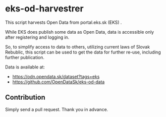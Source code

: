 # eks-od-harvestrer

This script harvests Open Data from portal.eks.sk (EKS) .

While EKS does publish some data as Open Data, data is accessible only after registering and logging in.

So, to simplify access to data to others, utilizing current laws of Slovak Rebublic, this script can be used to get the data for further re-use, including further publication.

Data is available at:

- https://odn.opendata.sk/dataset?tags=eks
- https://github.com/OpenDataSk/eks-od-data

## Contribution

Simply send a pull request. Thank you in advance.
